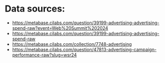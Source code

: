 # Data sources:
* https://metabase.cilabs.com/question/39199-advertising-advertising-spend-raw?event=Web%20Summit%202024
* https://metabase.cilabs.com/question/39199-advertising-advertising-spend-raw
* https://metabase.cilabs.com/collection/7748-advertising
* https://metabase.cilabs.com/question/47813-advertising-campaign-performance-raw?slug=wsr24